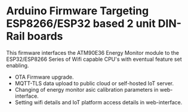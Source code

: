 # Arduino Firmware Targeting ESP8266/ESP32 based 2 unit DIN-Rail boards
This firmware interfaces the ATM90E36 Energy Monitor module to the ESP32/ESP8266 Series
of Wifi capable CPU's with eventual feature set enabling.
- OTA Firmware upgrade.
- MQTT-TLS data upload to public cloud or self-hosted IoT server.
- Changing of energy monitor asic calibration parameters in web-interface.
- Setting wifi details and IoT platform access details in web-interface.
